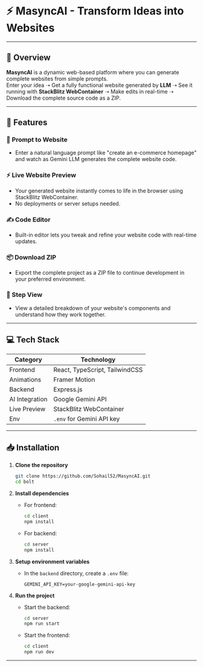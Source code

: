 # ⚡ MasyncAI - Transform Ideas into Websites

---

## 🌟 Overview

**MasyncAI** is a dynamic web-based platform where you can generate complete websites from simple prompts.  
Enter your idea ➝ Get a fully functional website generated by **LLM** ➝ See it running with **StackBlitz WebContainer** ➝ Make edits in real-time ➝ Download the complete source code as a ZIP.

---

## 🚀 Features

### 🧠 Prompt to Website

- Enter a natural language prompt like "create an e-commerce homepage" and watch as Gemini LLM generates the complete website code.

### ⚡ Live Website Preview

- Your generated website instantly comes to life in the browser using StackBlitz WebContainer.
- No deployments or server setups needed.

### ✍️ Code Editor

- Built-in editor lets you tweak and refine your website code with real-time updates.

### 📦 Download ZIP

- Export the complete project as a ZIP file to continue development in your preferred environment.

### 📁 Step View

- View a detailed breakdown of your website's components and understand how they work together.

---

## 💻 Tech Stack

| **Category**   | **Technology**                 |
| -------------- | ------------------------------ |
| Frontend       | React, TypeScript, TailwindCSS |
| Animations     | Framer Motion                  |
| Backend        | Express.js                     |
| AI Integration | Google Gemini API              |
| Live Preview   | StackBlitz WebContainer        |
| Env            | `.env` for Gemini API key      |

---

## 📥 Installation

1. **Clone the repository**

   ```bash
   git clone https://github.com/Sohail52/MasyncAI.git
   cd bolt
   ```

2. **Install dependencies**

   - For frontend:
     ```bash
     cd client
     npm install
     ```
   - For backend:
     ```bash
     cd server
     npm install
     ```

3. **Setup environment variables**

   - In the `backend` directory, create a `.env` file:
     ```
     GEMINI_API_KEY=your-google-gemini-api-key
     ```

4. **Run the project**
   - Start the backend:
     ```bash
     cd server
     npm run start
     ```
   - Start the frontend:
     ```bash
     cd client
     npm run dev
     ```

---
